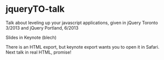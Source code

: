 jqueryTO-talk
=============

Talk about leveling up your javascript applications, given in jQuery Toronto 3/2013 and jQuery Portland, 6/2013

Slides in Keynote (blech)

There is an HTML export, but keynote export wants you to open it in Safari. Next talk in real HTML, promise!
